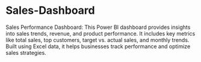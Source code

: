 # Sales-Dashboard
Sales Performance Dashboard: This Power BI dashboard provides insights into sales trends, revenue, and product performance. It includes key metrics like total sales, top customers, target vs. actual sales, and monthly trends. Built using Excel data, it helps businesses track performance and optimize sales strategies.
